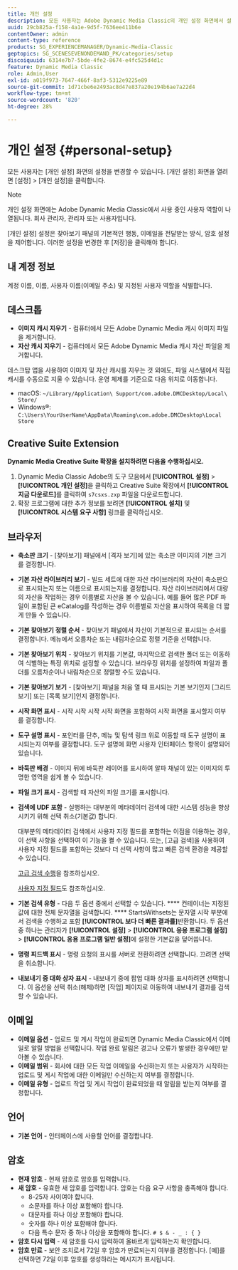```yaml
---
title: 개인 설정
description: 모든 사용자는 Adobe Dynamic Media Classic의 개인 설정 화면에서 설정을 변경할 수 있습니다.
uuid: 29cb825a-f158-4a1e-9d5f-7636ee411b6e
contentOwner: admin
content-type: reference
products: SG_EXPERIENCEMANAGER/Dynamic-Media-Classic
geptopics: SG_SCENESEVENONDEMAND_PK/categories/setup
discoiquuid: 6314e7b7-5bde-4fe2-8674-e4fc525d4d1c
feature: Dynamic Media Classic
role: Admin,User
exl-id: a019f973-7647-466f-8af3-5312e9225e89
source-git-commit: 1d71cbe6e2493ac8d47e837a20e194b6ae7a22d4
workflow-type: tm+mt
source-wordcount: '820'
ht-degree: 28%

---
```


# 개인 설정 {#personal-setup}

모든 사용자는 [개인 설정] 화면의 설정을 변경할 수 있습니다. [개인 설정] 화면을 열려면 [설정] > [개인 설정]을 클릭합니다.

>[!NOTE]
>
>개인 설정 화면에는 Adobe Dynamic Media Classic에서 사용 중인 사용자 역할이 나열됩니다. 회사 관리자, 관리자 또는 사용자입니다.

[개인 설정] 설정은 찾아보기 패널의 기본적인 행동, 이메일을 전달받는 방식, 암호 설정을 제어합니다. 이러한 설정을 변경한 후 [저장]을 클릭해야 합니다.

## 내 계정 정보

계정 이름, 이름, 사용자 이름(이메일 주소) 및 지정된 사용자 역할을 식별합니다.

## 데스크톱

* **이미지 캐시 지우기**  - 컴퓨터에서 모든 Adobe Dynamic Media 캐시 이미지 파일을 제거합니다.
* **자산 캐시 지우기**  - 컴퓨터에서 모든 Adobe Dynamic Media 캐시 자산 파일을 제거합니다.

데스크탑 앱을 사용하여 이미지 및 자산 캐시를 지우는 것 외에도, 파일 시스템에서 직접 캐시를 수동으로 지울 수 있습니다. 운영 체제를 기준으로 다음 위치로 이동합니다.

* macOS: `~/Library/Application\ Support/com.adobe.DMCDesktop/Local\ Store/`
* Windows®: `C:\Users\YourUserName\AppData\Roaming\com.adobe.DMCDesktop\Local Store`

## Creative Suite Extension

**Dynamic Media Creative Suite 확장을 설치하려면 다음을 수행하십시오.**

1. Dynamic Media Classic Adobe의 도구 모음에서 **[!UICONTROL 설정]** > **[!UICONTROL 개인 설정]**&#x200B;을 클릭하고 Creative Suite 확장에서 **[!UICONTROL 지금 다운로드]**&#x200B;를 클릭하여 `s7csxs.zxp` 파일을 다운로드합니다.
1. 확장 프로그램에 대한 추가 정보를 보려면 **[!UICONTROL 설치]** 및 **[!UICONTROL 시스템 요구 사항]** 링크를 클릭하십시오.

<!--    A readme file is included at the root of the unzipped file to provide you with additional information about the extension.

1. Depending on your installed operating system, do one of the following: -->

<!-- #### Windows

|If you are running|Do this|
|--- |--- |
|Adobe Illustrator 18 in Adobe Creative Cloud 2014|<ul><li>From the root of the unzipped folder, click CC-2014.</li><li>Depending on the bit version of Adobe Illustrator that you are using, click win32 or win64.</li><li>Click libraries > flame, and then copy `aflame.dll` to Adobe Illustrator's executable folder. For example, `C:\Program Files\Adobe\Adobe Illustrator CC 2014\Support Files\Contents\Windows`. </li></ul><br/>**Note**: This example path is for the 64-bit location; the 32-bit location may fall under Program Files (x86) instead. <br/><ul><li>Return to the same libraries folder, click flamingo, and then copy `aflamingo.dll` to the same Adobe Illustrator executable folder that you used in the previous step. </li><li>Return to the win32 or win64 folder that you selected in step 2, and then copy `AdobeS7FXGFileFormat.aip` to Adobe Illustrator's plug-ins folder. For example, `C:\Program Files\Adobe\Adobe Illustrator CC 2014\Plug-ins\Illustrator Formats`. </li></ul> <br/>**Note**: This example path is for the 64-bit location; the 32-bit location may fall under Program Files (x86) instead.|
|Adobe Illustrator 17 in Adobe Creative Cloud|<ul><li>From the root of the unzipped folder, click CC. </li><li>Depending on the bit version of Adobe Illustrator that you are using, click win32 or win64.</li><li> Copy `AdobeS7FXGFileFormat.aip` to Adobe Illustrator's plug-ins folder. For example, `C:\Program Files\Adobe\Adobe Illustrator CC (64 Bit)\Plug-ins\Illustrator Formats`.</li></ul><br/>**Note**: This example path is for the 64-bit location; the 32-bit location may fall under Program Files (x86) instead.|
|Adobe Illustrator 16 in Adobe Creative Suite 6|<ul><li>From the root of the unzipped folder, click 6.0. </li><li>Depending on the bit version of Adobe Illustrator that you are using, click win32 or win64. </li><li>Copy AdobeS7FXGFileFormat.aip to Adobe Illustrator's plug-ins folder. For example, `C:\Program Files\Adobe\Adobe Illustrator CS6 (64 Bit)\Plug-ins\Illustrator Formats`.</li></ul><br/>**Note**: This example path is for the 64-bit location; the 32-bit location may fall under Program Files (x86) instead.|

#### Mac

|If you are running|Do this|
|--- |--- |
|Adobe Illustrator 18 in Adobe Creative Cloud 2014|<ul><li>From the root of the unzipped folder, click CC-2014 > mac64.</li><li>Click libraries > flame, and then copy the `aflame.framework` folder to Adobe Illustrator package contents folder. For example, `/Applications/Adobe Illustrator CC 2014/ Illustrator.app/Contents/Frameworks/`. (To open Adobe Illustrator’s package contents folder, right-click on the Adobe illustrator CC 2014 icon and click Show Package Contents from context menu).</li><li>Return to the same libraries folder, click `flamingo`, and then copy the `aflamingo.framework` folder to the same Adobe Illustrator package contents folder that you used in the previous step.</li><li>Return to the mac64 folder that you selected in step 1, and then copy the `AdobeS7FXGFileFormat.aip` folder to Adobe Illustrator’s plug-in folder. For example, `/Applications/Adobe Illustrator CC 2014/Plug-ins/Illustrator Formats/`.</li></ul><br/>|
|Adobe Illustrator 17 in Adobe Creative Cloud|<ul><li>From the root of the unzipped folder, click CC > mac64</li><li>Copy the `AdobeS7FXGFileFormat.aip` folder to Adobe Illustrator’s plug-in folder. For example, `/Applications/Adobe Illustrator CC/Plug-ins/Illustrator Formats/`.</li></ul><br/>|
|Adobe Illustrator 16 in Adobe Creative Suite 6|<ul><li>From the root of the unzipped folder, click 6.0 > mac64</li><li>Copy the `AdobeS7FXGFileFormat.aip` folder to Adobe Illustrator’s plug-in folder. For example, `/Applications/Adobe Illustrator CS6/Plug-ins/Illustrator Formats/`.</li></ul>|

The plug-in is now available for you to use in Adobe Illustrator. -->

## 브라우저

* **축소판 크기**  - [찾아보기] 패널에서 [격자 보기]에 있는 축소판 이미지의 기본 크기를 결정합니다.
* **기본 자산 라이브러리 보기**  - 빌드 세트에 대한 자산 라이브러리의 자산이 축소판으로 표시되는지 또는 이름으로 표시되는지를 결정합니다. 자산 라이브러리에서 대량의 자산을 작업하는 경우 이름별로 자산을 볼 수 있습니다. 예를 들어 많은 PDF 파일이 포함된 큰 eCatalog를 작성하는 경우 이름별로 자산을 표시하여 목록을 더 짧게 만들 수 있습니다.
* **기본 찾아보기 정렬 순서**  - 찾아보기 패널에서 자산이 기본적으로 표시되는 순서를 결정합니다. 메뉴에서 오름차순 또는 내림차순으로 정렬 기준을 선택합니다.
* **기본 찾아보기 위치**  - 찾아보기 위치를 기본값, 마지막으로 검색한 폴더 또는 이동하여 식별하는 특정 위치로 설정할 수 있습니다. 브라우징 위치를 설정하여 파일과 폴더를 오름차순이나 내림차순으로 정렬할 수도 있습니다.
* **기본 찾아보기 보기**  - [찾아보기] 패널을 처음 열 때 표시되는 기본 보기인지 [그리드 보기] 또는 [목록 보기]인지 결정합니다.
* **시작 화면 표시**  - 시작 시작 시작 시작 화면을 포함하여 시작 화면을 표시할지 여부를 결정합니다.
* **도구 설명 표시**  - 포인터를 단추, 메뉴 및 탐색 링크 위로 이동할 때 도구 설명이 표시되는지 여부를 결정합니다. 도구 설명에 화면 사용자 인터페이스 항목이 설명되어 있습니다.
* **바둑판 배경**  - 이미지 뒤에 바둑판 레이어를 표시하여 알파 채널이 있는 이미지의 투명한 영역을 쉽게 볼 수 있습니다.
* **파일 크기 표시**  - 검색할 때 자산의 파일 크기를 표시합니다.
* **검색에 UDF 포함**  - 실행하는 대부분의 메타데이터 검색에 대한 시스템 성능을 향상시키기 위해 선택 취소(기본값) 합니다.

   대부분의 메타데이터 검색에서 사용자 지정 필드를 포함하는 이점을 이용하는 경우, 이 선택 사항을 선택하여 이 기능을 켤 수 있습니다. 또는, [고급 검색]을 사용하여 사용자 지정 필드를 포함하는 것보다 더 선택 사항이 많고 빠른 검색 환경을 제공할 수 있습니다.

   [고급 검색 수행](searching-assets.md#conducting_an_advanced_search)을 참조하십시오.

   [사용자 지정 필드](application-setup.md#user_defined_fields)도 참조하십시오.

* **기본 검색 유형**  - 다음 두 옵션 중에서 선택할 수 있습니다.  **** 컨테이너는 지정된 값에 대한 전체 문자열을 검색합니다.  **** StartsWithsets는 문자열 시작 부분에서 검색을 수행하고 포함 **[!UICONTROL 보다 더 빠른 결과를]**&#x200B;반환합니다. 두 옵션 중 하나는 관리자가 **[!UICONTROL 설정]** > **[!UICONTROL 응용 프로그램 설정]** > **[!UICONTROL 응용 프로그램 일반 설정]**&#x200B;에 설정한 기본값을 덮어씁니다.
* **명령 피드백 표시**  - 명령 요청의 표시를 서버로 전환하려면 선택합니다. 끄려면 선택을 취소합니다.
* **내보내기 중 대화 상자 표시**  - 내보내기 중에 팝업 대화 상자를 표시하려면 선택합니다. 이 옵션을 선택 취소(해제)하면 [작업] 페이지로 이동하여 내보내기 결과를 검색할 수 있습니다.

## 이메일

* **이메일 옵션**  - 업로드 및 게시 작업이 완료되면 Dynamic Media Classic에서 이메일로 알릴 방법을 선택합니다. 작업 완료 알림은 경고나 오류가 발생한 경우에만 받아볼 수 있습니다.
* **이메일 범위**  - 회사에 대한 모든 작업 이메일을 수신하는지 또는 사용자가 시작하는 업로드 및 게시 작업에 대한 이메일만 수신하는지 여부를 결정합니다.
* **이메일 유형**  - 업로드 작업 및 게시 작업이 완료되었을 때 알림을 받는지 여부를 결정합니다.

## 언어

* **기본 언어**  - 인터페이스에 사용할 언어를 결정합니다.

## 암호

* **현재 암호**  - 현재 암호로 암호를 입력합니다.
* **새 암호**  - 유효한 새 암호를 입력합니다. 암호는 다음 요구 사항을 충족해야 합니다.
   * 8-25자 사이여야 합니다.
   * 소문자를 하나 이상 포함해야 합니다.
   * 대문자를 하나 이상 포함해야 합니다.
   * 숫자를 하나 이상 포함해야 합니다.
   * 다음 특수 문자 중 하나 이상을 포함해야 합니다. `# $ & - _ : { }`
* **암호 다시 입력**  - 새 암호를 다시 입력하여 올바르게 입력하는지 확인합니다.
* **암호 만료**  - 보안 조치로서 72일 후 암호가 만료되는지 여부를 결정합니다. [예]를 선택하면 72일 이후 암호를 생성하라는 메시지가 표시됩니다.
